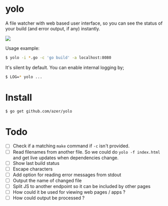 # yolo

A file watcher with web based user interface, so you can see the status of your build (and error output, if any) instantly.

![](https://cldup.com/G0VmmMWMnz.gif)

Usage example:

```bash
$ yolo -i *.go -c 'go build' -a localhost:8080
```

It's silent by default. You can enable internal logging by;

```bash
$ LOG=* yolo ...
```

# Install

```bash
$ go get github.com/azer/yolo
```

# Todo

- [ ] Check if a matching `make` command if `-c` isn't provided.
- [ ] Read filenames from another file. So we could do `yolo -f index.html` and get live updates when dependencies change.
- [ ] Show last build status
- [ ] Escape characters
- [ ] Add option for reading error messages from stdout
- [ ] Output the name of changed file
- [ ] Split JS to another endpoint so it can be included by other pages
- [ ] How could it be used for viewing web pages / apps ?
- [ ] How could output be processed ?
